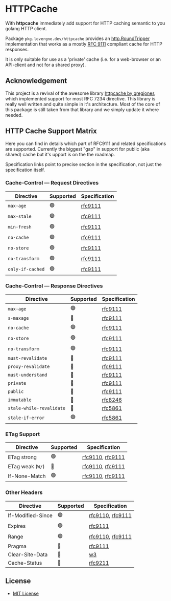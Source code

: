 # HTTPCache


With **httpcache** immediately add support for HTTP caching semantic to you golang HTTP client. 

Package `pkg.lovergne.dev/httpcache` provides an [http.RoundTripper](https://pkg.go.dev/net/http#RoundTripper) implementation that works as a mostly [RFC 9111](https://www.rfc-editor.org/rfc/rfc9111.html) compliant cache for HTTP responses. 

It is only suitable for use as a 'private' cache (i.e. for a web-browser or an API-client and not for a shared proxy).

## Acknowledgement

This project is a revival of the awesome library [httpcache by gregjones](https://github.com/gregjones/httpcache) which implemented support for most RFC 7234 directive. This library is really well written and quite simple in it's architecture. Most of the core of this package is still taken from that library and we simply update it where needed.


## HTTP Cache Support Matrix

Here you can find in details which part of RFC9111 and related specifications are supported. Currently the biggest "gap" in support for public (aka shared) cache but it's upport is on the the roadmap. 

Specification links point to precise section in the specification, not just the specification itself. 

### Cache-Control — Request Directives

| Directive        | Supported | Specification |
| ---------------- | --------- | ------------- |
| `max-age`        | 🟢        | [rfc9111](https://www.rfc-editor.org/rfc/rfc9111.html#name-max-age)|
| `max-stale`      | 🟢        | [rfc9111](https://www.rfc-editor.org/rfc/rfc9111.html#name-max-stale)|
| `min-fresh`      | 🟢        | [rfc9111](https://www.rfc-editor.org/rfc/rfc9111.html#name-min-fresh)|
| `no-cache`       | 🟢        | [rfc9111](https://www.rfc-editor.org/rfc/rfc9111.html#name-no-cache) |
| `no-store`       | 🟢        | [rfc9111](https://www.rfc-editor.org/rfc/rfc9111.html#name-no-store) |
| `no-transform`   | 🟢        | [rfc9111](https://www.rfc-editor.org/rfc/rfc9111.html#name-no-transform) |
| `only-if-cached` | 🟢        | [rfc9111](https://www.rfc-editor.org/rfc/rfc9111.html#name-only-if-cached) |

### Cache-Control — Response Directives

| Directive                | Supported | Specification |
| ------------------------ | --------- | ------------- |
| `max-age`                | 🟢        | [rfc9111](https://www.rfc-editor.org/rfc/rfc9111.html#name-max-age-2) |
| `s-maxage`               | 🔴        | [rfc9111](https://www.rfc-editor.org/rfc/rfc9111.html#name-s-maxage) |
| `no-cache`               | 🟢        | [rfc9111](https://www.rfc-editor.org/rfc/rfc9111.html#name-no-cache-2) |
| `no-store`               | 🟢        | [rfc9111](https://www.rfc-editor.org/rfc/rfc9111.html#name-no-store-2) |
| `no-transform`           | 🟢        | [rfc9111](https://www.rfc-editor.org/rfc/rfc9111.html#name-no-transform-2) |
| `must-revalidate`        | 🔴        | [rfc9111](https://www.rfc-editor.org/rfc/rfc9111.html#name-must-revalidate) |
| `proxy-revalidate`       | 🔴        | [rfc9111](https://www.rfc-editor.org/rfc/rfc9111.html#name-proxy-revalidate) |
| `must-understand`        | 🔴        | [rfc9111](https://www.rfc-editor.org/rfc/rfc9111.html#name-must-understand) |
| `private`                | 🔴        | [rfc9111](https://www.rfc-editor.org/rfc/rfc9111.html#name-private) |
| `public`                 | 🔴        | [rfc9111](https://www.rfc-editor.org/rfc/rfc9111.html#name-public) |
| `immutable`              | 🔴        | [rfc8246](https://www.rfc-editor.org/rfc/rfc8246.html) |
| `stale-while-revalidate` | 🔴        | [rfc5861](https://www.rfc-editor.org/rfc/rfc5861.html#section-3)|
| `stale-if-error`         | 🟢        | [rfc5861](https://www.rfc-editor.org/rfc/rfc5861.html#section-4) |

### ETag Support

| Directive        | Supported | Specification |
| ---------------- | --------- | ------------- |
| ETag strong      | 🟢        | [rfc9110](https://www.rfc-editor.org/rfc/rfc9110#name-etag), [rfc9111](https://www.rfc-editor.org/rfc/rfc9111.html#name-validation) |
| ETag weak (`W/`) | 🔴        | [rfc9110](https://www.rfc-editor.org/rfc/rfc9110#name-etag), [rfc9111](https://www.rfc-editor.org/rfc/rfc9111.html#name-validation) |
| If-None-Match    | 🟢        | [rfc9110](https://www.rfc-editor.org/rfc/rfc9110#name-if-none-match), [rfc9111](https://www.rfc-editor.org/rfc/rfc9111.html#name-validation) |

### Other Headers

| Directive         | Supported | Specification |
| ----------------- | --------- | ------------- |
| If-Modified-Since | 🟢        | [rfc9110](https://www.rfc-editor.org/rfc/rfc9110#name-if-modified-since), [rfc9111](https://www.rfc-editor.org/rfc/rfc9111.html#name-validation) |
| Expires           | 🟢        | [rfc9111](https://www.rfc-editor.org/rfc/rfc9111.html#name-expires) |
| Range             | 🟢        | [rfc9110](https://www.rfc-editor.org/rfc/rfc9110#name-range-requests), [rfc9111](https://www.rfc-editor.org/rfc/rfc9111.html#name-storing-incomplete-response)  |
| Pragma            | 🔴        | [rfc9111](https://www.rfc-editor.org/rfc/rfc9111.html#name-pragma) |
| Clear-Site-Data   | 🔴        | [w3](https://www.w3.org/TR/clear-site-data/) |
| Cache-Status      | 🔴        | [rfc9211](https://www.rfc-editor.org/rfc/rfc9211.html) |


## License

-	[MIT License](LICENSE.txt)

